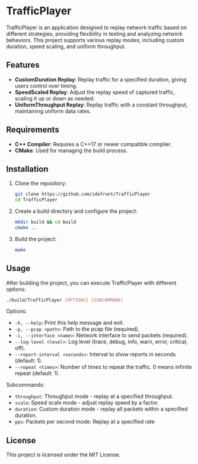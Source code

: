 # TrafficPlayer

TrafficPlayer is an application designed to replay network traffic based on different strategies, providing flexibility in testing and analyzing network behaviors. This project supports various replay modes, including custom duration, speed scaling, and uniform throughput.

## Features

- **CustomDuration Replay**: Replay traffic for a specified duration, giving users control over timing.
- **SpeedScaled Replay**: Adjust the replay speed of captured traffic, scaling it up or down as needed.
- **UniformThroughput Replay**: Replay traffic with a constant throughput, maintaining uniform data rates.

## Requirements

- **C++ Compiler**: Requires a C++17 or newer compatible compiler.
- **CMake**: Used for managing the build process.

## Installation

1. Clone the repository:
   ```sh
   git clone https://github.com/idofront/TrafficPlayer
   cd TrafficPlayer
   ```
2. Create a build directory and configure the project:
   ```sh
   mkdir build && cd build
   cmake ..
   ```
3. Build the project:
   ```sh
   make
   ```

## Usage

After building the project, you can execute TrafficPlayer with different options:

```sh
./build/TrafficPlayer [OPTIONS] [SUBCOMMAND]
```

Options:

- `-h, --help`: Print this help message and exit.
- `-p, --pcap <path>`: Path to the pcap file (required).
- `-i, --interface <name>`: Network interface to send packets (required).
- `--log-level <level>`: Log level (trace, debug, info, warn, error, critical, off).
- `--report-interval <seconds>`: Interval to show reports in seconds (default: 1).
- `--repeat <times>`: Number of times to repeat the traffic. 0 means infinite repeat (default: 1).

Subcommands:

- `throughput`: Throughput mode - replay at a specified throughput.
- `scale`: Speed scale mode - adjust replay speed by a factor.
- `duration`: Custom duration mode - replay all packets within a specified duration.
- `pps`: Packets per second mode: Replay at a specified rate

## License

This project is licensed under the MIT License.
